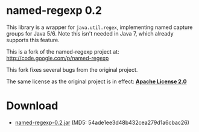 named-regexp 0.2
================

This library is a wrapper for `java.util.regex`, implementing named capture groups for Java 5/6. Note this isn't needed in Java 7, which already supports this feature.

This is a fork of the named-regexp project at:
http://code.google.com/p/named-regexp

This fork fixes several bugs from the original project.

The same license as the original project is in effect: [__Apache License 2.0__](http://www.apache.org/licenses/LICENSE-2.0)

Download
========

 * [named-regexp-0.2.jar](https://github.com/downloads/tony19/named-regexp/named-regexp-0.2.jar) (MD5: 54ade1ee3d48b432cea279d1a6cbac26)
